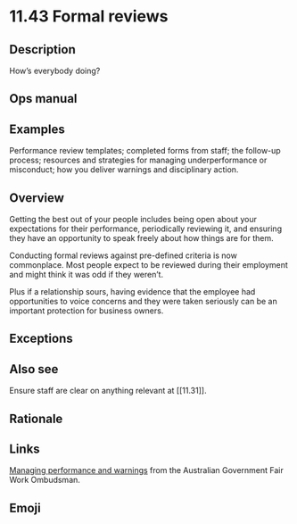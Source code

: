 # 11.43 Formal reviews

## Description

How’s everybody doing?

## Ops manual

## Examples

Performance review templates; completed forms from staff; the follow-up process; resources and strategies for managing underperformance or misconduct; how you deliver warnings and disciplinary action.

## Overview

Getting the best out of your people includes being open about your expectations for their performance, periodically reviewing it, and ensuring they have an opportunity to speak freely about how things are for them.

Conducting formal reviews against pre-defined criteria is now commonplace. Most people expect to be reviewed during their employment and might think it was odd if they weren’t.

Plus if a relationship sours, having evidence that the employee had opportunities to voice concerns and they were taken seriously can be an important protection for business owners.

## Exceptions

## Also see

Ensure staff are clear on anything relevant at [[11.31]].

## Rationale

## Links

[Managing performance and warnings](https://www.fairwork.gov.au/employment-conditions/performance-in-the-workplace) from the Australian Government Fair Work Ombudsman.

## Emoji
